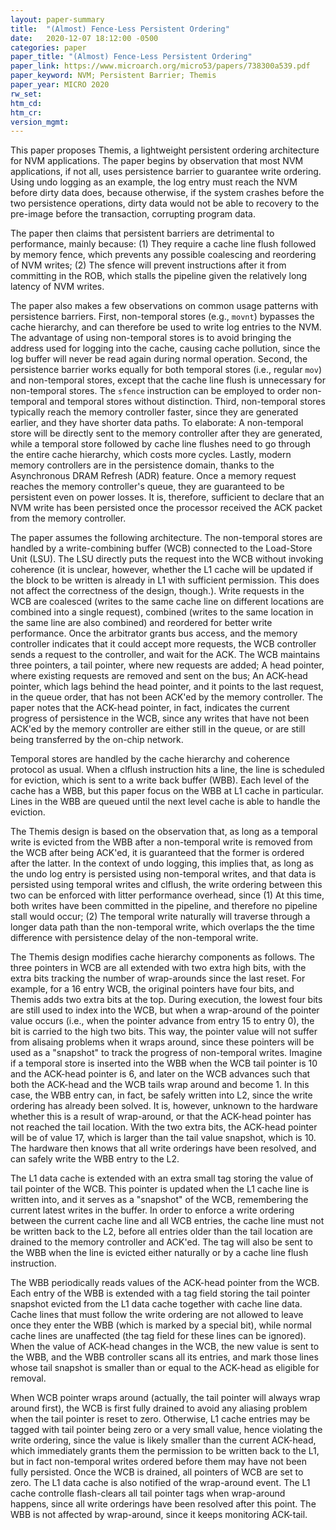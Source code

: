 ```yaml
---
layout: paper-summary
title:  "(Almost) Fence-Less Persistent Ordering"
date:   2020-12-07 18:12:00 -0500
categories: paper
paper_title: "(Almost) Fence-Less Persistent Ordering"
paper_link: https://www.microarch.org/micro53/papers/738300a539.pdf
paper_keyword: NVM; Persistent Barrier; Themis
paper_year: MICRO 2020
rw_set:
htm_cd:
htm_cr:
version_mgmt:
---
```


This paper proposes Themis, a lightweight persistent ordering architecture for NVM applications. The paper begins by
observation that most NVM applications, if not all, uses persistence barrier to guarantee write ordering. Using undo
logging as an example, the log entry must reach the NVM before dirty data does, because otherwise, if the system
crashes before the two persistence operations, dirty data would not be able to recovery to the pre-image before
the transaction, corrupting program data.

The paper then claims that persistent barriers are detrimental to performance, mainly because: (1) They require a 
cache line flush followed by memory fence, which prevents any possible coalescing and reordering of NVM writes;
(2) The sfence will prevent instructions after it from committing in the ROB, which stalls the pipeline given the
relatively long latency of NVM writes. 

The paper also makes a few observations on common usage patterns with persistence barriers. First, non-temporal stores
(e.g., ``movnt``) bypasses the cache hierarchy, and can therefore be used to write log entries to the NVM. The advantage
of using non-temporal stores is to avoid bringing the address used for logging into the cache, causing cache pollution,
since the log buffer will never be read again during normal operation.
Second, the persistence barrier works equally for both temporal stores (i.e., regular ``mov``) and non-temporal stores,
except that the cache line flush is unnecessary for non-temporal stores.
The ``sfence`` instruction can be employed to order non-temporal and temporal stores without distinction.
Third, non-temporal stores typically reach the memory controller faster, since they are generated earlier, and they 
have shorter data paths. To elaborate: A non-temporal store will be directly sent to the memory controller after
they are generated, while a temporal store followed by cache line flushes need to go through the entire cache hierarchy,
which costs more cycles. 
Lastly, modern memory controllers are in the persistence domain, thanks to the Asynchronous DRAM Refresh (ADR) feature.
Once a memory request reaches the memory controller's queue, they are guaranteed to be persistent even on power losses.
It is, therefore, sufficient to declare that an NVM write has been persisted once the processor received the ACK
packet from the memory controller.

The paper assumes the following architecture. The non-temporal stores are handled by a write-combining buffer (WCB)
connected to the Load-Store Unit (LSU). The LSU directly puts the request into the WCB without invoking coherence
(it is unclear, however, whether the L1 cache will be updated if the block to be written is already in L1 with
sufficient permission. This does not affect the correctness of the design, though.).
Write requests in the WCB are coalesced (writes to the same cache line on different locations are combined into a 
single request), combined (writes to the same location in the same line are also combined) and reordered for better
write performance. Once the arbitrator grants bus access, and the memory controller indicates that it could accept
more requests, the WCB controller sends a request to the controller, and wait for the ACK.
The WCB maintains three pointers, a tail pointer, where new requests are added; A head pointer, where existing requests 
are removed and sent on the bus; An ACK-head pointer, which lags behind the head pointer, and it points to the last
request, in the queue order, that has not been ACK'ed by the memory controller. 
The paper notes that the ACK-head pointer, in fact, indicates the current progress of persistence in the WCB, since any
writes that have not been ACK'ed by the memory controller are either still in the queue, or are still being transferred
by the on-chip network.

Temporal stores are handled by the cache hierarchy and coherence protocol as usual. When a clflush instruction hits a 
line, the line is scheduled for eviction, which is sent to a write back buffer (WBB). Each level of the cache has a WBB,
but this paper focus on the WBB at L1 cache in particular. Lines in the WBB are queued until the next level cache is
able to handle the eviction.

The Themis design is based on the observation that, as long as a temporal write is evicted from the WBB after a 
non-temporal write is removed from the WCB after being ACK'ed, it is guaranteed that the former is ordered after 
the latter. In the context of undo logging, this implies that, as long as the undo log entry is persisted using 
non-temporal writes, and that data is persisted using temporal writes and clflush, the write ordering between this
two can be enforced with litter performance overhead, since (1) At this time, both writes have been committed in the 
pipeline, and therefore no pipeline stall would occur; (2) The temporal write naturally will traverse through a 
longer data path than the non-temporal write, which overlaps the the time difference with persistence delay of the 
non-temporal write.

The Themis design modifies cache hierarchy components as follows. The three pointers in WCB are all extended with two 
extra high bits, with the extra bits tracking the number of wrap-arounds since the last reset. For example, for a 16
entry WCB, the original pointers have four bits, and Themis adds two extra bits at the top. During execution, the 
lowest four bits are still used to index into the WCB, but when a wrap-around of the pointer value occurs (i.e., when
the pointer advance from entry 15 to entry 0), the bit is carried to the high two bits. This way, the pointer value
will not suffer from alisaing problems when it wraps around, since these pointers will be used as a "snapshot" to track 
the progress of non-temporal writes. Imagine if a temporal store is inserted into the WBB when the WCB tail pointer is 
10 and the ACK-head pointer is 6, and later on the WCB advances such that both the ACK-head and the WCB tails wrap
around and become 1. In this case, the WBB entry can, in fact, be safely written into L2, since the write ordering 
has already been solved. It is, however, unknown to the hardware whether this is a result of wrap-around, or that the 
ACK-head pointer has not reached the tail location. With the two extra bits, the ACK-head pointer will be of value
17, which is larger than the tail value snapshot, which is 10. The hardware then knows that all write orderings have 
been resolved, and can safely write the WBB entry to the L2.

The L1 data cache is extended with an extra small tag storing the value of tail pointer of the WCB. This pointer is 
updated when the L1 cache line is written into, and it serves as a "snapshot" of the WCB, remembering the current latest
writes in the buffer. In order to enforce a write ordering between the current cache line and all WCB entries, the 
cache line must not be written back to the L2, before all entries older than the tail location are drained to the 
memory controller and ACK'ed. The tag will also be sent to the WBB when the line is evicted either naturally or by a
cache line flush instruction.

The WBB periodically reads values of the ACK-head pointer from the WCB. Each entry of the WBB is extended with a tag 
field storing the tail pointer snapshot evicted from the L1 data cache together with cache line data.
Cache lines that must follow the write ordering are not allowed to leave once they enter the WBB (which is marked by a 
special bit), while normal cache lines are unaffected (the tag field for these lines can be ignored).
When the value of ACK-head changes in the WCB, the new value is sent to the WBB, and the WBB controller scans all
its entries, and mark those lines whose tail snapshot is smaller than or equal to the ACK-head as eligible for removal.

When WCB pointer wraps around (actually, the tail pointer will always wrap around first), the WCB is first fully drained
to avoid any aliasing problem when the tail pointer is reset to zero. Otherwise, L1 cache entries may be tagged with
tail pointer being zero or a very small value, hence violating the write ordering, since the value is likely
smaller than the current ACK-head, which immediately grants them the permission to be written back to the L1, but in 
fact non-temporal writes ordered before them may have not been fully persisted.
Once the WCB is drained, all pointers of WCB are set to zero. The L1 data cache is also notified of the wrap-around 
event. The L1 cache controlle flash-clears all tail pointer tags when wrap-around happens, since all write orderings 
have been resolved after this point. The WBB is not affected by wrap-around, since it keeps monitoring ACK-tail.
